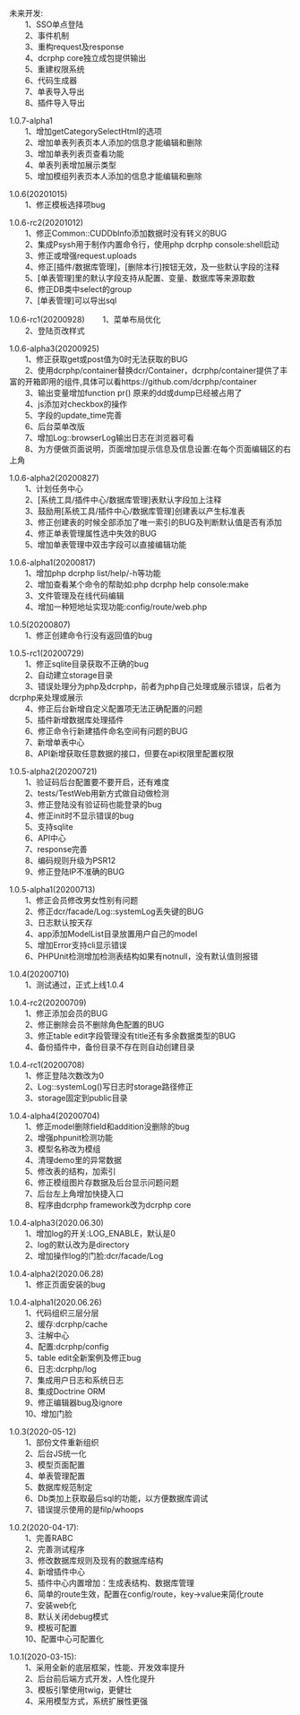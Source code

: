 未来开发:  
　　1、SSO单点登陆  
　　2、事件机制  
　　3、重构request及response  
　　4、dcrphp core独立成包提供输出  
　　5、重建权限系统  
　　6、代码生成器  
　　7、单表导入导出  
　　8、插件导入导出  

1.0.7-alpha1  
　　1、增加getCategorySelectHtml的选项  
　　2、增加单表列表页本人添加的信息才能编辑和删除  
　　3、增加单表列表页查看功能  
　　4、单表列表增加展示类型  
　　5、增加模组列表页本人添加的信息才能编辑和删除  

1.0.6(20201015)  
　　1、修正模板选择项bug  

1.0.6-rc2(20201012)  
　　1、修正Common::CUDDbInfo添加数据时没有转义的BUG  
　　2、集成Psysh用于制作内置命令行，使用php dcrphp console:shell启动  
　　3、修正或增强request.uploads  
　　4、修正[插件/数据库管理]，[删除本行]按钮无效，及一些默认字段的注释  
　　5、[单表管理]里的默认字段支持从配置、变量、数据库等来源取数  
　　6、修正DB类中select的group  
　　7、[单表管理]可以导出sql  

1.0.6-rc1(20200928) 
　　1、菜单布局优化  
　　2、登陆页改样式  

1.0.6-alpha3(20200925)  
　　1、修正获取get或post值为0时无法获取的BUG  
　　2、使用dcrphp/container替换dcr/Container，dcrphp/container提供了丰富的开箱即用的组件,具体可以看https://github.com/dcrphp/container  
　　3、输出变量增加function pr() 原来的dd或dump已经被占用了  
　　4、js添加对checkbox的操作  
　　5、字段的update_time完善  
　　6、后台菜单改版  
　　7、增加Log::browserLog输出日志在浏览器可看  
　　8、为方便做页面说明，页面增加提示信息及信息设置:在每个页面编辑区的右上角  

1.0.6-alpha2(20200827)  
　　1、计划任务中心  
　　2、[系统工具/插件中心/数据库管理]表默认字段加上注释  
　　3、鼓励用[系统工具/插件中心/数据库管理]创建表以产生标准表  
　　3、修正创建表的时候全部添加了唯一索引的BUG及判断默认值是否有添加  
　　4、修正单表管理属性选中失效的BUG  
　　5、增加单表管理中双击字段可以直接编辑功能  

1.0.6-alpha1(20200817)   
　　1、增加php dcrphp list/help/-h等功能  
　　2、增加查看某个命令的帮助如:php dcrphp help console:make  
　　3、文件管理及在线代码编辑  
　　4、增加一种短地址实现功能:config/route/web.php    

1.0.5(20200807)  
　　1、修正创建命令行没有返回值的bug

1.0.5-rc1(20200729)  
　　1、修正sqlite目录获取不正确的bug  
　　2、自动建立storage目录  
　　3、错误处理分为php及dcrphp，前者为php自己处理或展示错误，后者为dcrphp来处理或展示  
　　4、修正后台新增自定义配置项无法正确配置的问题  
　　5、插件新增数据库处理插件  
　　6、修正命令行新建插件命名空间有问题的BUG  
　　7、新增单表中心    
　　8、API新增获取任意数据的接口，但要在api权限里配置权限  

1.0.5-alpha2(20200721)  
　　1、验证码后台配置要不要开启，还有难度  
　　2、tests/TestWeb用新方式做自动做检测  
　　3、修正登陆没有验证码也能登录的bug  
　　4、修正init时不显示错误的bug  
　　5、支持sqlite  
　　6、API中心  
　　7、response完善  
　　8、编码规则升级为PSR12  
　　9、修正登陆IP不准确的BUG  

1.0.5-alpha1(20200713)  
　　1、修正会员修改男女性别有问题  
　　2、修正dcr/facade/Log::systemLog丢失键的BUG  
　　3、日志默认按天存    
　　4、app添加ModelList目录放置用户自己的model  
　　5、增加Error支持cli显示错误  
　　6、PHPUnit检测增加检测表结构如果有notnull，没有默认值则报错  

1.0.4(20200710)  
　　1、测试通过，正式上线1.0.4  

1.0.4-rc2(20200709)  
　　1、修正添加会员的BUG  
　　2、修正删除会员不删除角色配置的BUG  
　　3、修正table edit字段管理没有title还有多余数据类型的BUG  
　　4、备份插件中，备份目录不存在则自动创建目录    

1.0.4-rc1(20200708)  
　　1、修正登陆次数改为0  
　　2、Log::systemLog()写日志时storage路径修正  
　　3、storage固定到public目录    

1.0.4-alpha4(20200704)  
　　1、修正model删除field和addition没删除的bug  
　　2、增强phpunit检测功能  
　　3、模型名称改为模组   
　　4、清理demo里的异常数据   
　　5、修改表的结构，加索引   
　　6、修正模组图片存数据及后台显示问题问题   
　　7、后台左上角增加快捷入口   
　　8、程序由dcrphp framework改为dcrphp core   

1.0.4-alpha3(2020.06.30)  
　　1、增加log的开关:LOG_ENABLE，默认是0  
　　2、log的默认改为是directory    
　　2、增加操作log的门脸:dcr/facade/Log    

1.0.4-alpha2(2020.06.28)  
　　1、修正页面安装的bug  

1.0.4-alpha1(2020.06.26)  
　　1、代码组织三层分层  
　　2、缓存:dcrphp/cache  
　　3、注解中心  
　　4、配置:dcrphp/config  
　　5、table edit全新案例及修正bug  
　　6、日志:dcrphp/log   
　　7、集成用户日志和系统日志  
　　8、集成Doctrine ORM  
　　9、修正编辑器bug及ignore  
　　10、增加门脸  
    
1.0.3(2020-05-12)  
　　1、部份文件重新组织  
　　2、后台JS统一化  
　　3、模型页面配置  
　　4、单表管理配置  
　　5、数据库规范制定  
　　6、Db类加上获取最后sql的功能，以方便数据库调试  
　　7、错误提示使用的是filp/whoops  

1.0.2(2020-04-17):  
　　1、完善RABC  
　　2、完善测试程序  
　　3、修改数据库规则及现有的数据库结构  
　　4、新增插件中心  
　　5、插件中心内置增加：生成表结构、数据库管理  
　　6、简单的route生效，配置在config/route，key->value来简化route  
　　7、安装web化  
　　8、默认关闭debug模式  
　　9、模板可配置  
　　10、配置中心可配置化  

1.0.1(2020-03-15):  
　　1、采用全新的底层框架，性能、开发效率提升  
　　2、后台前后端方式开发，人性化提升  
　　3、模板引擎使用twig，更健壮  
　　4、采用模型方式，系统扩展性更强  


